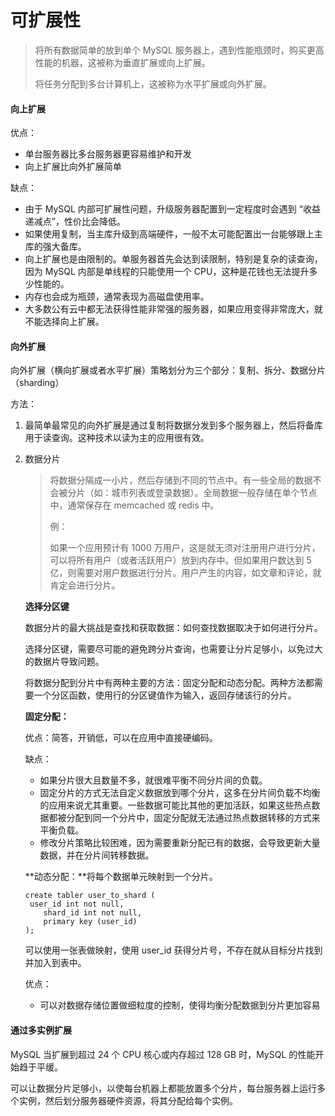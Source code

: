 # 可扩展性

>  将所有数据简单的放到单个 MySQL 服务器上，遇到性能瓶颈时，购买更高性能的机器，这被称为垂直扩展或向上扩展。
>
> 将任务分配到多台计算机上，这被称为水平扩展或向外扩展。

#### 向上扩展

优点：

- 单台服务器比多台服务器更容易维护和开发
- 向上扩展比向外扩展简单

缺点：

- 由于 MySQL 内部可扩展性问题，升级服务器配置到一定程度时会遇到 “收益递减点”，性价比会降低。
- 如果使用复制，当主库升级到高端硬件，一般不太可能配置出一台能够跟上主库的强大备库。
- 向上扩展也是由限制的。单服务器首先会达到读限制，特别是复杂的读查询，因为 MySQL 内部是单线程的只能使用一个 CPU，这种是花钱也无法提升多少性能的。
- 内存也会成为瓶颈，通常表现为高磁盘使用率。
- 大多数公有云中都无法获得性能非常强的服务器，如果应用变得非常庞大，就不能选择向上扩展。

#### 向外扩展

向外扩展（横向扩展或者水平扩展）策略划分为三个部分：复制、拆分、数据分片（sharding）

方法：

1. 最简单最常见的向外扩展是通过复制将数据分发到多个服务器上，然后将备库用于读查询。这种技术以读为主的应用很有效。

2. 数据分片

   > 将数据分隔成一小片，然后存储到不同的节点中。有一些全局的数据不会被分片（如：城市列表或登录数据）。全局数据一般存储在单个节点中，通常保存在 memcached 或 redis 中。
   >
   > 例：
   >
   > 如果一个应用预计有 1000 万用户，这是就无须对注册用户进行分片，可以将所有用户（或者活跃用户）放到内存中。但如果用户数达到 5 亿，则需要对用户数据进行分片。用户产生的内容，如文章和评论，就肯定会进行分片。

   **选择分区键**

   数据分片的最大挑战是查找和获取数据：如何查找数据取决于如何进行分片。

   选择分区键，需要尽可能的避免跨分片查询，也需要让分片足够小，以免过大的数据片导致问题。

   将数据分配到分片中有两种主要的方法：固定分配和动态分配。两种方法都需要一个分区函数，使用行的分区键值作为输入，返回存储该行的分片。

   **固定分配：**

   优点：简答，开销低，可以在应用中直接硬编码。

   缺点：

   - 如果分片很大且数量不多，就很难平衡不同分片间的负载。
   - 固定分片的方式无法自定义数据放到哪个分片，这多在分片间负载不均衡的应用来说尤其重要。一些数据可能比其他的更加活跃，如果这些热点数据都被分配到同一个分片中，固定分配就无法通过热点数据转移的方式来平衡负载。
   - 修改分片策略比较困难，因为需要重新分配已有的数据，会导致更新大量数据，并在分片间转移数据。

   **动态分配：**将每个数据单元映射到一个分片。

   ```mysql
   create tabler user_to_shard (
   	user_id int not null,
       shard_id int not null,
       primary key (user_id)
   );
   ```

   可以使用一张表做映射，使用 user_id 获得分片号，不存在就从目标分片找到并加入到表中。

   优点：

   - 可以对数据存储位置做细粒度的控制，使得均衡分配数据到分片更加容易

#### 通过多实例扩展

MySQL 当扩展到超过 24 个 CPU 核心或内存超过 128 GB 时，MySQL 的性能开始趋于平缓。

可以让数据分片足够小，以使每台机器上都能放置多个分片，每台服务器上运行多个实例，然后划分服务器硬件资源，将其分配给每个实例。

